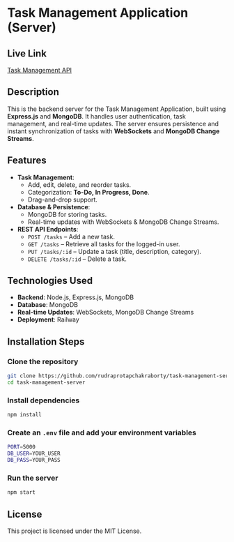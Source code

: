 # Task Management Application (Server)

## Live Link
[Task Management API](https://task-management-server-production-c1e0.up.railway.app/)

## Description
This is the backend server for the Task Management Application, built using **Express.js** and **MongoDB**. It handles user authentication, task management, and real-time updates. The server ensures persistence and instant synchronization of tasks with **WebSockets** and **MongoDB Change Streams**.

## Features
- **Task Management**:
  - Add, edit, delete, and reorder tasks.
  - Categorization: **To-Do, In Progress, Done**.
  - Drag-and-drop support.
- **Database & Persistence**:
  - MongoDB for storing tasks.
  - Real-time updates with WebSockets & MongoDB Change Streams.
- **REST API Endpoints**:
  - `POST /tasks` – Add a new task.
  - `GET /tasks` – Retrieve all tasks for the logged-in user.
  - `PUT /tasks/:id` – Update a task (title, description, category).
  - `DELETE /tasks/:id` – Delete a task.

## Technologies Used
- **Backend**: Node.js, Express.js, MongoDB
- **Database**: MongoDB
- **Real-time Updates**: WebSockets, MongoDB Change Streams
- **Deployment**: Railway

## Installation Steps
### Clone the repository
```sh
git clone https://github.com/rudraprotapchakraborty/task-management-server.git
cd task-management-server
```

### Install dependencies
```sh
npm install
```

### Create an `.env` file and add your environment variables
```sh
PORT=5000
DB_USER=YOUR_USER
DB_PASS=YOUR_PASS
```

### Run the server
```sh
npm start
```

## License
This project is licensed under the MIT License.